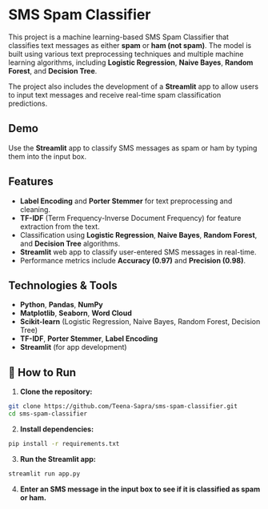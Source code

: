 # SMS Spam Classifier

This project is a machine learning-based SMS Spam Classifier that classifies text messages as either **spam** or **ham (not spam)**. The model is built using various text preprocessing techniques and multiple machine learning algorithms, including **Logistic Regression**, **Naive Bayes**, **Random Forest**, and **Decision Tree**.

The project also includes the development of a **Streamlit** app to allow users to input text messages and receive real-time spam classification predictions.

## Demo
Use the **Streamlit** app to classify SMS messages as spam or ham by typing them into the input box.

## Features
- **Label Encoding** and **Porter Stemmer** for text preprocessing and cleaning.
- **TF-IDF** (Term Frequency-Inverse Document Frequency) for feature extraction from the text.
- Classification using **Logistic Regression**, **Naive Bayes**, **Random Forest**, and **Decision Tree** algorithms.
- **Streamlit** web app to classify user-entered SMS messages in real-time.
- Performance metrics include **Accuracy (0.97)** and **Precision (0.98)**.

## Technologies & Tools
- **Python**, **Pandas**, **NumPy**
- **Matplotlib**, **Seaborn**, **Word Cloud**
- **Scikit-learn** (Logistic Regression, Naive Bayes, Random Forest, Decision Tree)
- **TF-IDF**, **Porter Stemmer**, **Label Encoding**
- **Streamlit** (for app development)


## 🏁 How to Run

1. **Clone the repository:**
```bash
git clone https://github.com/Teena-Sapra/sms-spam-classifier.git
cd sms-spam-classifier
```

2. **Install dependencies:**
```bash
pip install -r requirements.txt
```

3. **Run the Streamlit app:**
```bash
streamlit run app.py
```

4. **Enter an SMS message in the input box to see if it is classified as spam or ham.**

